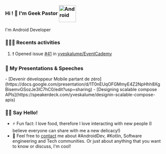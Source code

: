 ### Hi ! 👋 I'm Geek Pastor <img align="center" alt="Android" width="55" src="https://media.giphy.com/media/Y4bzv6DYbYzy8jDnoW/giphy.gif" />

I'm Android Developer


<h3> 👨🏾‍💻 Recents activities </h3>

<!--START_SECTION:activity-->
1. ❗ Opened issue [#41](https://github.com/yveskalume/EventCademy/issues/41) in [yveskalume/EventCademy](https://github.com/yveskalume/EventCademy/issues/41)
<!--END_SECTION:activity-->

<h3>🎤 My Presentations & Speeches</h3>
- [Devenir développeur Mobile partant de zéro](https://docs.google.com/presentation/d/1T0nEUqOFGMmyE4Z2NpHhh8XgBisemvGSozJe3lC7hC0/edit?usp=sharing)
- [Designing scalable compose APIs](https://speakerdeck.com/yveskalume/designin-scalable-compose-apis)

<h3> 👋🏾 Say Hello! </h3>

- ⚡ Fun fact: I love food, therefore I love interacting with new people (I believe everyone can share with me a new delicacy!)
- 💬 Feel free to [contact](https://x.com/geekPastor1) me about #AndroidDev, #Kotlin, Software engineering and Tech communities. Or just about anything that you want to know or discuss, I'm cool!

